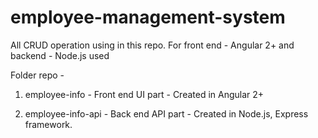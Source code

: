 # employee-management-system
All CRUD operation using in this repo. For front end - Angular 2+ and backend - Node.js used

Folder repo - 

1. employee-info - Front end UI part - Created in Angular 2+

2. employee-info-api - Back end API part - Created in Node.js, Express framework.

